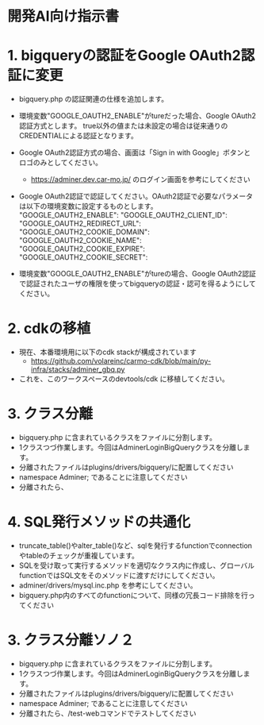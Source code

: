 # 開発AI向け指示書


# 1. bigqueryの認証をGoogle OAuth2認証に変更
* bigquery.php の認証関連の仕様を追加します。

* 環境変数"GOOGLE_OAUTH2_ENABLE"がtureだった場合、Google OAuth2認証方式とします。
	true以外の値または未設定の場合は従来通りのCREDENTIALによる認証となります。

* Google OAuth2認証方式の場合、画面は「Sign in with Google」ボタンとロゴのみとしてください。
    * https://adminer.dev.car-mo.jp/ のログイン画面を参考にしてください

* Google OAuth2認証で認証してください。OAuth2認証で必要なパラメータは以下の環境変数に設定するものとします。
	"GOOGLE_OAUTH2_ENABLE":
	"GOOGLE_OAUTH2_CLIENT_ID":
	"GOOGLE_OAUTH2_REDIRECT_URL":
	"GOOGLE_OAUTH2_COOKIE_DOMAIN":
	"GOOGLE_OAUTH2_COOKIE_NAME":
	"GOOGLE_OAUTH2_COOKIE_EXPIRE":
	"GOOGLE_OAUTH2_COOKIE_SECRET":

* 環境変数"GOOGLE_OAUTH2_ENABLE"がtureの場合、Google OAuth2認証で認証されたユーザの権限を使ってbigqueryの認証・認可を得るようにしてください。


# 2. cdkの移植
* 現在、本番環境用に以下のcdk stackが構成されています
	* https://github.com/volareinc/carmo-cdk/blob/main/py-infra/stacks/adminer_gbq.py
* これを、このワークスペースのdevtools/cdk に移植してください。



# 3. クラス分離
* bigquery.php に含まれているクラスをファイルに分割します。
* 1クラスつづ作業します。今回はAdminerLoginBigQueryクラスを分離します。
* 分離されたファイルはplugins/drivers/bigquery/に配置してください
* namespace Adminer; であることに注意してください
* 分離されたら、


# 4. SQL発行メソッドの共通化
* truncate_table()やalter_table()など、sqlを発行するfunctionでconnectionやtableのチェックが重複しています。
* SQLを受け取って実行するメソッドを適切なクラス内に作成し、グローバルfunctionではSQL文をそのメソッドに渡すだけにしてください。
* adminer/drivers/mysql.inc.php を参考にしてください。
* bigquery.php内のすべてのfunctionについて、同様の冗長コード排除を行ってください


# 3. クラス分離ソノ２　
* bigquery.php に含まれているクラスをファイルに分割します。
* 1クラスつづ作業します。今回はAdminerLoginBigQueryクラスを分離します。
* 分離されたファイルはplugins/drivers/bigquery/に配置してください
* namespace Adminer; であることに注意してください
* 分離されたら、/test-webコマンドでテストしてください
